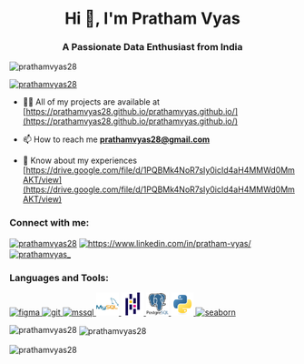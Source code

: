 <h1 align="center">Hi 👋, I'm Pratham Vyas</h1>
<h3 align="center">A Passionate Data Enthusiast from India</h3>

<p align="left"> <img src="https://komarev.com/ghpvc/?username=prathamvyas28&label=Profile%20views&color=0e75b6&style=flat" alt="prathamvyas28" /> </p>

<p align="left"> <a href="https://twitter.com/prathamvyas28" target="blank"><img src="https://img.shields.io/twitter/follow/prathamvyas28?logo=twitter&style=for-the-badge" alt="prathamvyas28" /></a> </p>

- 👨‍💻 All of my projects are available at [https://prathamvyas28.github.io/prathamvyas.github.io/](https://prathamvyas28.github.io/prathamvyas.github.io/)

- 📫 How to reach me **prathamvyas28@gmail.com**

- 📄 Know about my experiences [https://drive.google.com/file/d/1PQBMk4NoR7sIy0icId4aH4MMWd0MmAKT/view](https://drive.google.com/file/d/1PQBMk4NoR7sIy0icId4aH4MMWd0MmAKT/view)

<h3 align="left">Connect with me:</h3>
<p align="left">
<a href="https://twitter.com/prathamvyas28" target="blank"><img align="center" src="https://raw.githubusercontent.com/rahuldkjain/github-profile-readme-generator/master/src/images/icons/Social/twitter.svg" alt="prathamvyas28" height="30" width="40" /></a>
<a href="https://linkedin.com/in/https://www.linkedin.com/in/pratham-vyas/" target="blank"><img align="center" src="https://raw.githubusercontent.com/rahuldkjain/github-profile-readme-generator/master/src/images/icons/Social/linked-in-alt.svg" alt="https://www.linkedin.com/in/pratham-vyas/" height="30" width="40" /></a>
<a href="https://instagram.com/prathamvyas_" target="blank"><img align="center" src="https://raw.githubusercontent.com/rahuldkjain/github-profile-readme-generator/master/src/images/icons/Social/instagram.svg" alt="prathamvyas_" height="30" width="40" /></a>
</p>

<h3 align="left">Languages and Tools:</h3>
<p align="left"> <a href="https://www.figma.com/" target="_blank" rel="noreferrer"> <img src="https://www.vectorlogo.zone/logos/figma/figma-icon.svg" alt="figma" width="40" height="40"/> </a> <a href="https://git-scm.com/" target="_blank" rel="noreferrer"> <img src="https://www.vectorlogo.zone/logos/git-scm/git-scm-icon.svg" alt="git" width="40" height="40"/> </a> <a href="https://www.microsoft.com/en-us/sql-server" target="_blank" rel="noreferrer"> <img src="https://www.svgrepo.com/show/303229/microsoft-sql-server-logo.svg" alt="mssql" width="40" height="40"/> </a> <a href="https://www.mysql.com/" target="_blank" rel="noreferrer"> <img src="https://raw.githubusercontent.com/devicons/devicon/master/icons/mysql/mysql-original-wordmark.svg" alt="mysql" width="40" height="40"/> </a> <a href="https://pandas.pydata.org/" target="_blank" rel="noreferrer"> <img src="https://raw.githubusercontent.com/devicons/devicon/2ae2a900d2f041da66e950e4d48052658d850630/icons/pandas/pandas-original.svg" alt="pandas" width="40" height="40"/> </a> <a href="https://www.postgresql.org" target="_blank" rel="noreferrer"> <img src="https://raw.githubusercontent.com/devicons/devicon/master/icons/postgresql/postgresql-original-wordmark.svg" alt="postgresql" width="40" height="40"/> </a> <a href="https://www.python.org" target="_blank" rel="noreferrer"> <img src="https://raw.githubusercontent.com/devicons/devicon/master/icons/python/python-original.svg" alt="python" width="40" height="40"/> </a> <a href="https://seaborn.pydata.org/" target="_blank" rel="noreferrer"> <img src="https://seaborn.pydata.org/_images/logo-mark-lightbg.svg" alt="seaborn" width="40" height="40"/> </a> </p>

<p><img align="left" src="https://github-readme-stats.vercel.app/api/top-langs?username=prathamvyas28&show_icons=true&locale=en&layout=compact" alt="prathamvyas28" /></p>

<p>&nbsp;<img align="center" src="https://github-readme-stats.vercel.app/api?username=prathamvyas28&show_icons=true&locale=en" alt="prathamvyas28" /></p>

<p><img align="center" src="https://github-readme-streak-stats.herokuapp.com/?user=prathamvyas28&" alt="prathamvyas28" /></p>
